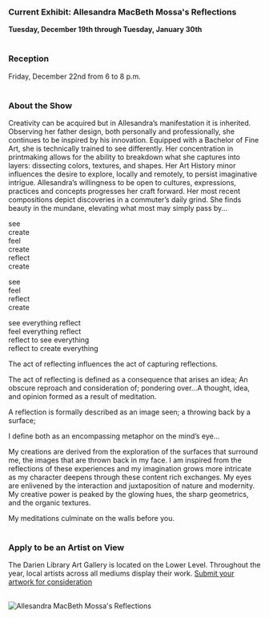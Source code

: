  <div class="row">
 <div class="col-md-8">

### Current Exhibit: Allesandra MacBeth Mossa's Reflections

**Tuesday, December 19th through Tuesday, January 30th**
<br />
<br />

### Reception
Friday, December 22nd from 6 to 8 p.m.
<br />
<br />

### About the Show
Creativity can be acquired but in Allesandra’s manifestation it is inherited. Observing her father design, both personally and professionally, she continues to be inspired by his innovation. Equipped with a Bachelor of Fine Art, she is technically trained to see differently. Her concentration in printmaking allows for the ability to breakdown what she captures into layers: dissecting colors, textures, and shapes. Her Art History minor influences the desire to explore, locally and remotely, to persist imaginative intrigue. Allesandra’s willingness to be open to cultures, expressions, practices and concepts progresses her craft forward. Her most recent compositions depict discoveries in a commuter’s daily grind. She finds beauty in the mundane, elevating what most may simply pass by…


see<br />
create<br />
feel<br />
create<br />
reflect<br />
create<br />

see<br />
feel<br />
reflect<br />
create

see everything reflect<br />
feel everything reflect<br />
reflect to see everything<br />
reflect to create everything

The act of reflecting influences the act of capturing reflections.

The act of reflecting is defined as a consequence that arises an idea; An obscure reproach and consideration of; pondering over…A thought, idea, and opinion formed as a result of meditation.

A reflection is formally described as an image seen; a throwing back by a surface;

I define both as an encompassing metaphor on the mind’s eye...

My creations are derived from the exploration of the surfaces that surround me, the images that are thrown back in my face. I am inspired from the reflections of these experiences and my imagination grows more intricate as my character deepens through these content rich exchanges. My eyes are enlivened by the interaction and juxtaposition of nature and modernity. My creative power is peaked by the glowing hues, the sharp geometrics, and the organic textures. 

My meditations culminate on the walls before you.
<br />
<br />

### Apply to be an Artist on View 
The Darien Library Art Gallery is located on the Lower Level. Throughout the year, local artists across all mediums display their work. [Submit your artwork for consideration](/art-on-view-submission "Submit your artwork for consideration")
<br />
<br />

</div>
<div class="col-md-4">

<img class="img-responsive center-block" src="/uploads/departments/art_on_view/allesandra_macbeth_mossa_art.jpg" alt="Allesandra MacBeth Mossa's Reflections" />
 
</div>
</div>